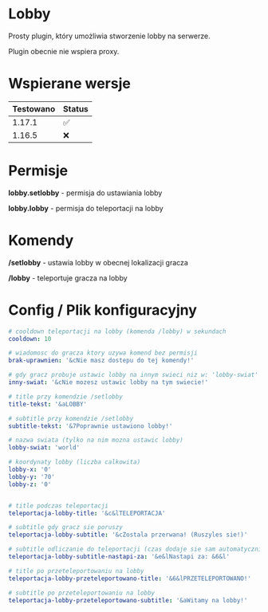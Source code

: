 # 
# Lobby

Prosty plugin, który umożliwia stworzenie lobby na serwerze.

Plugin obecnie nie wspiera proxy.




# Wspierane wersje

| Testowano  | Status |
| ------------- | ------------- |
| 1.17.1  | ✅   |
| 1.16.5  | ❌  |

# Permisje

**lobby.setlobby** - permisja do ustawiania lobby

**lobby.lobby** - permisja do teleportacji na lobby

# Komendy

**/setlobby** - ustawia lobby w obecnej lokalizacji gracza

**/lobby** - teleportuje gracza na lobby

# Config / Plik konfiguracyjny

```yaml
# cooldown teleportacji na lobby (komenda /lobby) w sekundach
cooldown: 10 

# wiadomosc do gracza ktory uzywa komend bez permisji
brak-uprawnien: '&cNie masz dostepu do tej komendy!' 

# gdy gracz probuje ustawic lobby na innym swieci niz w: 'lobby-swiat'
inny-swiat: '&cNie mozesz ustawic lobby na tym swiecie!'

# title przy komendzie /setlobby
title-tekst: '&aLOBBY' 

# subtitle przy komendzie /setlobby
subtitle-tekst: '&7Poprawnie ustawiono lobby!'

# nazwa swiata (tylko na nim mozna ustawic lobby)
lobby-swiat: 'world' 

# koordynaty lobby (liczba calkowita)
lobby-x: '0' 
lobby-y: '70'
lobby-z: '0'


# title podczas teleportacji
teleportacja-lobby-title: '&c&lTELEPORTACJA' 

# subtitle gdy gracz sie poruszy
teleportacja-lobby-subtitle: '&cZostala przerwana! (Ruszyles sie!)' 

# subtitle odliczanie do teleportacji (czas dodaje sie sam automatycznie, ty tylko mozesz zmienic jego kolor)
teleportacja-lobby-subtitle-nastapi-za: '&e&lNastapi za: &6&l' 

# title po przeteleportowaniu na lobby
teleportacja-lobby-przeteleportowano-title: '&6&lPRZETELEPORTOWANO!' 

# subtitle po przeteleportowaniu na lobby
teleportacja-lobby-przeteleportowano-subtitle: '&aWitamy na lobby!' 
```

